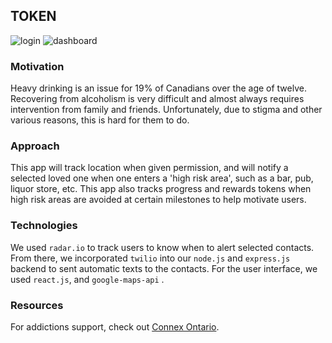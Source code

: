 ## TOKEN 

![login](https://raw.githubusercontent.com/SJT00/hackthevalley/master/media/logIn.png)
![dashboard](https://raw.githubusercontent.com/SJT00/hackthevalley/master/media/dashboard.png)


### Motivation 
Heavy drinking is an issue for 19% of Canadians over the age of twelve.
Recovering from alcoholism is very difficult and almost always requires intervention from family and friends. Unfortunately, due to stigma and other various reasons, this is hard for them to do.

###  Approach

This app will track location when given permission, and will notify a selected loved one when one enters a 'high risk area', such as a bar, pub, liquor store, etc.
This app also tracks progress and rewards tokens when high risk areas are avoided at certain milestones to help motivate users.<br />

###  Technologies

We used `radar.io` to track users to know when to alert selected contacts. From there, we incorporated `twilio` into our `node.js` and `express.js` backend to sent automatic texts to the contacts. For the user interface, we used `react.js`, and `google-maps-api` .

### Resources 
For addictions support, check out [Connex Ontario](https://www.connexontario.ca/).

